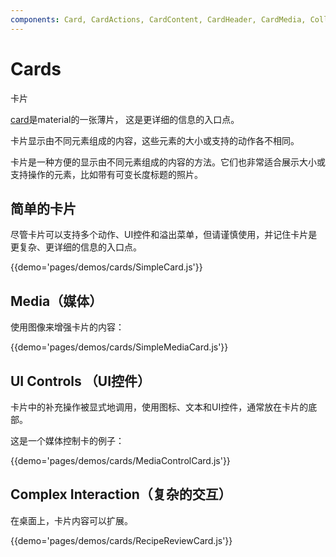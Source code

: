 ```yaml
---
components: Card, CardActions, CardContent, CardHeader, CardMedia, Collapse
---
```


# Cards

卡片

[card](https://material.io/guidelines/components/cards.html)是material的一张薄片， 这是更详细的信息的入口点。

卡片显示由不同元素组成的内容，这些元素的大小或支持的动作各不相同。

卡片是一种方便的显示由不同元素组成的内容的方法。它们也非常适合展示大小或支持操作的元素，比如带有可变长度标题的照片。

## 简单的卡片

尽管卡片可以支持多个动作、UI控件和溢出菜单，但请谨慎使用，并记住卡片是更复杂、更详细的信息的入口点。

{{demo='pages/demos/cards/SimpleCard.js'}}

## Media（媒体）

使用图像来增强卡片的内容：

{{demo='pages/demos/cards/SimpleMediaCard.js'}}

## UI Controls （UI控件）

卡片中的补充操作被显式地调用，使用图标、文本和UI控件，通常放在卡片的底部。

这是一个媒体控制卡的例子：

{{demo='pages/demos/cards/MediaControlCard.js'}}

## Complex Interaction（复杂的交互）

在桌面上，卡片内容可以扩展。

{{demo='pages/demos/cards/RecipeReviewCard.js'}}

